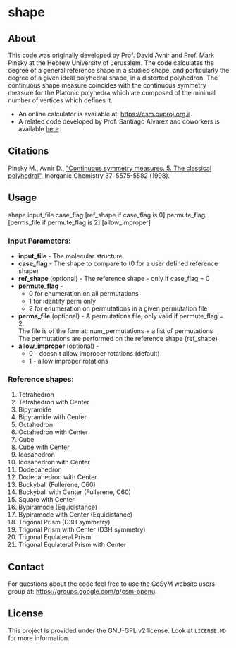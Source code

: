 # shape #

## About 

This code was originally developed by Prof. David Avnir and Prof. Mark Pinsky at the Hebrew University of Jerusalem. 
The code calculates the degree of a general reference shape in a studied shape, and particularly the degree of a given ideal polyhedral shape, in a distorted polyhedron. The continuous shape measure coincides with the continuous symmetry measure for the Platonic polyhedra which are composed of the minimal number of vertices which defines it. 

* An online calculator is available at: https://csm.ouproj.org.il. 
* A related code developed by Prof. Santiago Alvarez and coworkers is available <a href="http://www.ee.ub.edu/index.php?option=com_jdownloads&Itemid=529&view=viewcategory&catid=4">here</a>. 


## Citations
Pinsky M., Avnir D., <a href="https://pubs.acs.org/doi/10.1021/ic9804925"> "Continuous symmetry measures. 5. The classical polyhedral"</a>, Inorganic Chemistry 37: 5575-5582 (1998).

## Usage

shape input_file case_flag [ref_shape if case_flag is 0] permute_flag [perms_file if permute_flag is 2]  [allow_improper]

### Input Parameters:
* **input_file** - The molecular structure  
* **case_flag** - The shape to compare to (0 for a user defined reference shape)  
* **ref_shape** (optional) - The reference shape - only if case_flag = 0  
* **permute_flag** -   
  * 0 for enumeration on all permutations  
  * 1 for identity perm only  
  * 2 for enumeration on permutations in a given permutation file  
* **perms_file** (optional) - A permutations file, only valid if permute_flag = 2.  
The file is of the format: num_permutations + a list of permutations  
The permutations are performed on the reference shape (ref_shape)  
* **allow_improper** (optional) -   
  * 0 - doesn't allow improper rotations (default)   
  * 1 - allow improper rotations  

### Reference shapes:
1. Tetrahedron 
2. Tetrahedron with Center 
3. Bipyramide 
4. Bipyramide with Center
5. Octahedron
6. Octahedron with Center
7. Cube
8. Cube with Center
9. Icosahedron
10. Icosahedron with Center
11. Dodecahedron
12. Dodecahedron with Center
13. Buckyball (Fullerene, C60)
14. Buckyball with Center (Fullerene, C60)
15. Square with Center
16. Bypiramode (Equidistance)
17. Bypiramode with Center (Equidistance)
18. Trigonal Prism (D3H symmetry) 
19. Trigonal Prism with Center (D3H symmetry)
20. Trigonal Equlateral Prism
21. Trigonal Equlateral Prism with Center

## Contact ##

For questions about the code feel free to use the CoSyM website users group at: https://groups.google.com/g/csm-openu. 

## License ##
This project is provided under the GNU-GPL v2 license. Look at `LICENSE.MD` for more information.

